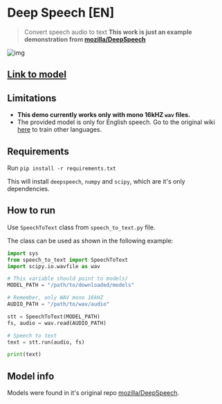 # Deep Speech [EN]

> Convert speech audio to text
> **This work is just an example demonstration from [mozilla/DeepSpeech](https://github.com/mozilla/DeepSpeech)**

![img](https://uploads-ssl.webflow.com/5985ca0c9abf440001d1f4b0/5a68a52180efb200017181cf_transcription_icon_v2_EN.png)

## [Link to model](https://github.com/iitzco/deepzoo/releases/download/model-upload-9/deepspeech-0.1.1-models.tar.gz)

## Limitations

* **This demo currently works only with mono 16kHZ `wav` files.**
* The provided model is only for English speech. Go to the original wiki [here](https://github.com/mozilla/DeepSpeech/wiki) to train other languages.

## Requirements

Run `pip install -r requirements.txt`

This will install `deepspeech`, `numpy` and `scipy`, which are it's only dependencies.

## How to run

Use `SpeechToText` class from `speech_to_text.py` file. 

The class can be used as shown in the following example:

```python
import sys
from speech_to_text import SpeechToText
import scipy.io.wavfile as wav

# This variable should point to models/
MODEL_PATH = "/path/to/downloaded/models"

# Remember, only WAV mono 16kHZ
AUDIO_PATH = "/path/to/wav/audio"

stt = SpeechToText(MODEL_PATH)
fs, audio = wav.read(AUDIO_PATH)

# Speech to text
text = stt.run(audio, fs)

print(text)
```

## Model info

Models were found in it's original repo [mozilla/DeepSpeech](https://github.com/mozilla/DeepSpeech).

